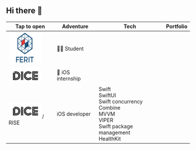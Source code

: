 ## Hi there 👋

| Tap to open | Adventure | Tech | Portfolio |
|----------------|----------------|----------------|----------------|
| [<img src="/ferit_logo.png" alt="Logo" width="88" height="88">](https://www.ferit.unios.hr/) | 👨‍🎓 Student | | |
| [<img src="/dice_logo.svg" alt="Logo" width="88" height="44">](https://www.linkedin.com/company/dice-digital-innovation-center/posts/?feedView=all) | 🌱 iOS internship | | |
| [<img src="/dice_logo.svg" alt="Logo" width="88" height="44">](https://www.linkedin.com/company/dice-digital-innovation-center/posts/?feedView=all) / RISE | iOS developer | Swift<br>SwiftUI<br>Swift concurrency<br>Combine<br>MVVM<br>VIPER<br>Swift package management<br>HealthKit | |
